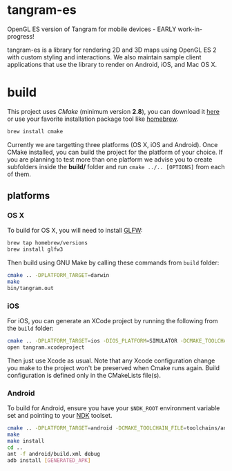 tangram-es
==========

OpenGL ES version of Tangram for mobile devices - EARLY work-in-progress!

tangram-es is a library for rendering 2D and 3D maps using OpenGL ES 2 with custom styling and interactions. We also maintain sample client applications that use the library to render on Android, iOS, and Mac OS X. 

build
=====
This project uses _CMake_ (minimum version **2.8**), you can download it [here](http://www.cmake.org/download/) or use your favorite installation package tool like [homebrew](http://brew.sh/).

```bash
brew install cmake
```

Currently we are targetting three platforms (OS X, iOS and Android). Once CMake installed, you can build the project for the platform of your choice. If you are planning to test more than one platform we advise you to create subfolders inside the **build/** folder and run `cmake ../.. [OPTIONS]` from each of them.

## platforms ##

### OS X ###
To build for OS X, you will need to install [GLFW](http://www.glfw.org/): 

```bash
brew tap homebrew/versions
brew install glfw3
```

Then build using GNU Make by calling these commands from `build` folder:

```bash
cmake .. -DPLATFORM_TARGET=darwin
make
bin/tangram.out
```

### iOS ###
For iOS, you can generate an XCode project by running the following from the `build` folder:

```bash
cmake .. -DPLATFORM_TARGET=ios -DIOS_PLATFORM=SIMULATOR -DCMAKE_TOOLCHAIN_FILE=toolchains/iOS.toolchain.cmake -G Xcode
open tangram.xcodeproject
```

Then just use Xcode as usual. Note that any Xcode configuration change you make to the project won't be preserved when Cmake runs again. Build configuration is defined only in the CMakeLists file(s).

### Android ###
To build for Android, ensure you have your `$NDK_ROOT` environment variable set and pointing to your [NDK](https://developer.android.com/tools/sdk/ndk/index.html) toolset. 

```bash
cmake .. -DPLATFORM_TARGET=android -DCMAKE_TOOLCHAIN_FILE=toolchains/android.toolchain.cmake -DMAKE_BUILD_TOOL=$NDK_ROOT/prebuilt/[YOUR_OS]/bin/make [-DANDROID_ABI=[x86|armeabi-v7a|armeabi]]
make
make install
cd .. 
ant -f android/build.xml debug
adb install [GENERATED_APK]
```
